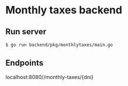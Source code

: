 # Monthly taxes backend

## Run server

```bash
$ go run backend/pkg/monthlytaxes/main.go
```
## Endpoints

localhost:8080//monthly-taxes/{dni}
